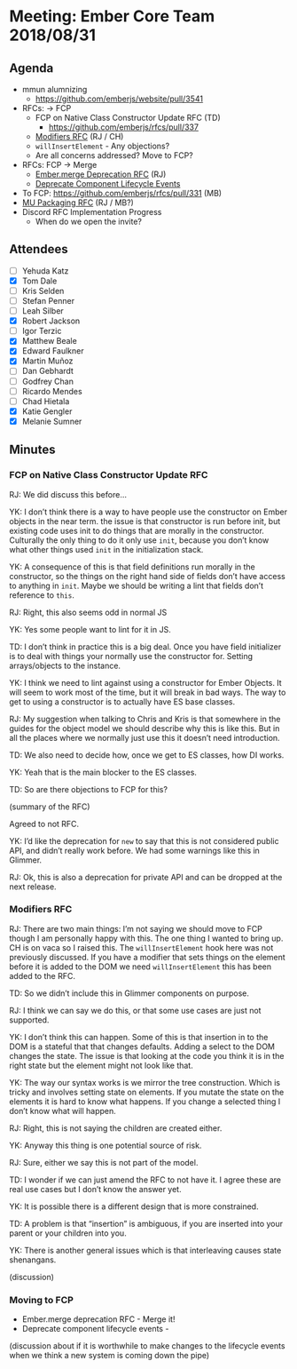 # Meeting: Ember Core Team 2018/08/31

## Agenda
- mmun alumnizing
  - https://github.com/emberjs/website/pull/3541
- RFCs: → FCP
  - FCP on Native Class Constructor Update RFC (TD)
    - https://github.com/emberjs/rfcs/pull/337
  -  [Modifiers RFC](https://github.com/emberjs/rfcs/pull/353) (RJ / CH)
    - `willInsertElement` - Any objections?
    - Are all concerns addressed? Move to FCP?
- RFCs: FCP → Merge
  - [Ember.merge Deprecation RFC](https://github.com/emberjs/rfcs/pull/340)  (RJ)
  - [Deprecate Component Lifecycle Events](https://github.com/emberjs/rfcs/pull/298)
- To FCP: https://github.com/emberjs/rfcs/pull/331 (MB)
- [MU Packaging RFC](https://github.com/emberjs/rfcs/pull/367) (RJ / MB?)
- Discord RFC Implementation Progress
  - When do we open the invite?

## Attendees

- [ ] Yehuda Katz
- [x] Tom Dale
- [ ] Kris Selden
- [ ] Stefan Penner
- [ ] Leah Silber
- [x] Robert Jackson
- [ ] Igor Terzic
- [x] Matthew Beale
- [x] Edward Faulkner
- [x] Martin Muñoz
- [ ] Dan Gebhardt
- [ ] Godfrey Chan
- [ ] Ricardo Mendes
- [ ] Chad Hietala
- [x] Katie Gengler
- [x] Melanie Sumner

## Minutes

### FCP on Native Class Constructor Update RFC

RJ: We did discuss this before…

YK: I don’t think there is a way to have people use the constructor on Ember objects in the near term. the issue is that constructor is run before init, but existing code uses init to do things that are morally in the constructor. Culturally the only thing to do it only use `init`, because you don’t know what other things used `init` in the initialization stack.

YK: A consequence of this is that field definitions run morally in the constructor, so the things on the right hand side of fields don’t have access to anything in `init`. Maybe we should be writing a lint that fields don’t reference to `this`.

RJ: Right, this also seems odd in normal JS

YK: Yes some people want to lint for it in JS.

TD: I don’t think in practice this is a big deal. Once you have field initializer is to deal with things your normally use the constructor for. Setting arrays/objects to the instance.

YK: I think we need to lint against using a constructor for Ember Objects. It will seem to work most of the time, but it will break in bad ways. The way to get to using a constructor is to actually have ES base classes.

RJ: My suggestion when talking to Chris and Kris is that somewhere in the guides for the object model we should describe why this is like this. But in all the places where we normally just use this it doesn’t need introduction.

TD: We also need to decide how, once we get to ES classes, how DI works.

YK: Yeah that is the main blocker to the ES classes.

TD: So are there objections to FCP for this?

(summary of the RFC)

Agreed to not RFC.

YK: I’d like the deprecation for `new` to say that this is not considered public API, and didn’t really work before. We had some warnings like this in Glimmer.

RJ: Ok, this is also a deprecation for private API and can be dropped at the next release.

### Modifiers RFC

RJ: There are two main things: I’m not saying we should move to FCP though I am personally happy with this. The one thing I wanted to bring up. CH is on vaca so I raised this. The `willInsertElement` hook here was not previously discussed. If you have a modifier that sets things on the element before it is added to the DOM we need `willInsertElement` this has been added to the RFC.

TD: So we didn’t include this in Glimmer components on purpose.

RJ: I think we can say we do this, or that some use cases are just not supported.

YK: I don’t think this can happen. Some of this is that insertion in to the DOM is a stateful that that changes defaults. Adding a select to the DOM changes the state. The issue is that looking at the code you think it is in the right state but the element might not look like that.

YK: The way our syntax works is we mirror the tree construction. Which is tricky and involves setting state on elements. If you mutate the state on the elements it is hard to know what happens. If you change a selected thing I don’t know what will happen.

RJ: Right, this is not saying the children are created either.

YK: Anyway this thing is one potential source of risk.

RJ: Sure, either we say this is not part of the model.

TD: I wonder if we can just amend the RFC to not have it. I agree these are real use cases but I don’t know the answer yet.

YK: It is possible there is a different design that is more constrained.

TD: A problem is that “insertion” is ambiguous, if you are inserted into your parent or your children into you.

YK: There is another general issues which is that interleaving causes state shenangans.

(discussion)

### Moving to FCP

- Ember.merge deprecation RFC - Merge it!
- Deprecate component lifecycle events -

(discussion about if it is worthwhile to make changes to the lifecycle events when we think a new system is coming down the pipe)









